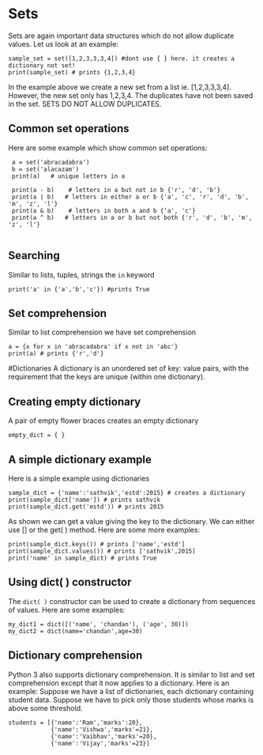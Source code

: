 # Sets
Sets are again important data structures which do not allow duplicate values. Let us look at an example:
```
sample_set = set([1,2,3,3,3,4]) #dont use { } here. it creates a dictionary not set!
print(sample_set) # prints {1,2,3,4}
```
In the example above we create a new set from a list ie. [1,2,3,3,3,4]. However, the new set only has 1,2,3,4. The duplicates have not been saved in the set. SETS DO NOT ALLOW DUPLICATES.

## Common set operations
Here are some example which show common set operations:
```
 a = set('abracadabra')
 b = set('alacazam')
 print(a)   # unique letters in a

 print(a - b)    # letters in a but not in b {'r', 'd', 'b'}
 print(a | b)   # letters in either a or b {'a', 'c', 'r', 'd', 'b', 'm', 'z', 'l'}
 print(a & b)    # letters in both a and b {'a', 'c'}
 print(a ^ b)   # letters in a or b but not both {'r', 'd', 'b', 'm', 'z', 'l'}
 
 ```
 ## Searching
 Similar to lists, tuples, strings the ```in``` keyword 
 ```
 print('a' in {'a','b','c'}) #prints True
 ```
 ## Set comprehension
 Similar to list comprehension we have set comprehension
 ```
 a = {x for x in 'abracadabra' if x not in 'abc'}
 print(a) # prints {'r','d'}
 ```
 
 
#Dictionaries
A dictionary is an unordered set of key: value pairs, with the requirement that the keys are unique (within one dictionary).

## Creating empty dictionary
A pair of empty flower braces creates an empty dictionary
```
empty_dict = { } 
```
## A simple dictionary example
Here is a simple example using dictionaries
```
sample_dict = {'name':'sathvik','estd':2015} # creates a dictionary
print(sample_dict['name']) # prints sathvik
print(sample_dict.get('estd')) # prints 2015
```
As shown we can get a value giving the key to the dictionary. We can either use [] or the get( ) method. Here are some more examples:
```
print(sample_dict.keys()) # prints ['name','estd']
print(sample_dict.values()) # prints ['sathvik',2015]
print('name' in sample_dict) # prints True
```

## Using dict( ) constructor
The ```dict( )``` constructor can be used to create a dictionary from sequences of values. Here are some examples:
```
my_dict1 = dict([('name', 'chandan'), ('age', 30)])
my_dict2 = dict(name='chandan',age=30)
```

## Dictionary comprehension
Python 3 also supports dictionary comprehension. It is similar to list and set comprehension except that it now applies to a dictionary. Here is an example:
Suppose we have a list of dictionaries, each dictionary containing student data. Suppose we have to pick only those students whose marks is above some threshold.

```
students = [{'name':'Ram','marks':20},
            {'name':'Vishwa','marks'=21},
            {'name':'Vaibhav','marks'=20},
            {'name':'Vijay','marks'=23}]




